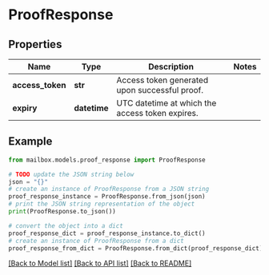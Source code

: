 # ProofResponse


## Properties

Name | Type | Description | Notes
------------ | ------------- | ------------- | -------------
**access_token** | **str** | Access token generated upon successful proof. | 
**expiry** | **datetime** | UTC datetime at which the access token expires. | 

## Example

```python
from mailbox.models.proof_response import ProofResponse

# TODO update the JSON string below
json = "{}"
# create an instance of ProofResponse from a JSON string
proof_response_instance = ProofResponse.from_json(json)
# print the JSON string representation of the object
print(ProofResponse.to_json())

# convert the object into a dict
proof_response_dict = proof_response_instance.to_dict()
# create an instance of ProofResponse from a dict
proof_response_from_dict = ProofResponse.from_dict(proof_response_dict)
```
[[Back to Model list]](../README.md#documentation-for-models) [[Back to API list]](../README.md#documentation-for-api-endpoints) [[Back to README]](../README.md)


